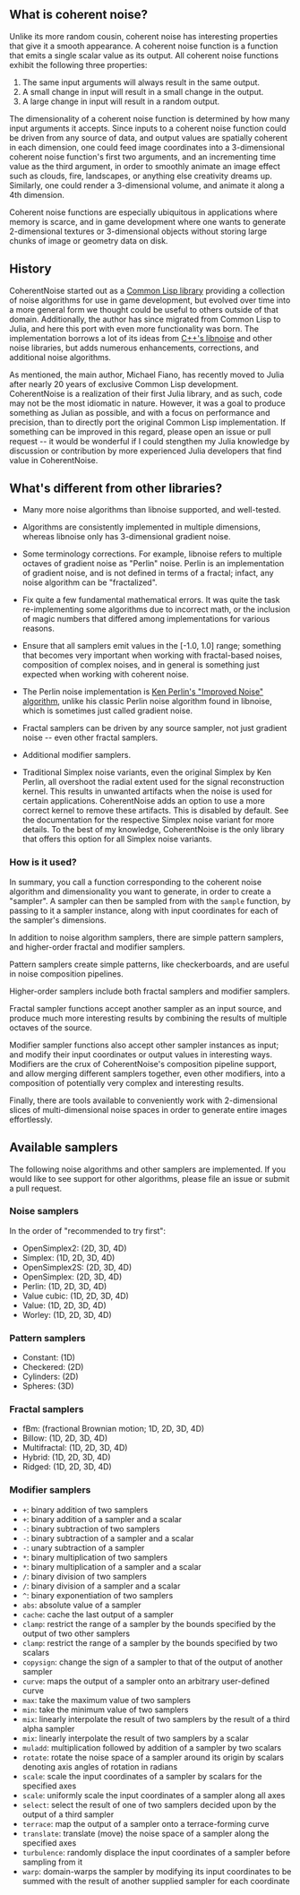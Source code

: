## What is coherent noise?

Unlike its more random cousin, coherent noise has interesting properties that give it a smooth
appearance. A coherent noise function is a function that emits a single scalar value as its output.
All coherent noise functions exhibit the following three properties:

1. The same input arguments will always result in the same output.
2. A small change in input will result in a small change in the output.
3. A large change in input will result in a random output.

The dimensionality of a coherent noise function is determined by how many input arguments it
accepts. Since inputs to a coherent noise function could be driven from any source of data, and
output values are spatially coherent in each  dimension, one could feed image coordinates into a
3-dimensional coherent noise function's first two arguments, and an incrementing time value as the
third argument, in order to smoothly animate an image effect such as clouds, fire, landscapes, or
anything else creativity dreams up. Similarly, one could render a 3-dimensional volume, and animate
it along a 4th dimension.

Coherent noise functions are especially ubiquitous in applications where memory is scarce, and in
game development where one wants to generate 2-dimensional textures or 3-dimensional objects without
storing large chunks of image or geometry data on disk.

## History

CoherentNoise started out as a [Common Lisp library](https://git.mfiano.net/mfiano/cricket)
providing a collection of noise algorithms for use in game development, but evolved over time into a
more general form we thought could be useful to others outside of that domain. Additionally, the
author has since migrated from Common Lisp to Julia, and here this port with even more functionality
was born. The implementation borrows a lot of its ideas from [C++'s
libnoise](http://libnoise.sourceforge.net/) and other noise libraries, but adds numerous
enhancements, corrections, and additional noise algorithms.

As mentioned, the main author, Michael Fiano, has recently moved to Julia after nearly 20 years of
exclusive Common Lisp development. CoherentNoise is a realization of their first Julia library, and
as such, code may not be the most idiomatic in nature. However, it was a goal to produce something
as Julian as possible, and with a focus on performance and precision, than to directly port the
original Common Lisp implementation. If something can be improved in this regard, please open an
issue or pull request -- it would be wonderful if I could stengthen my Julia knowledge by discussion
or contribution by more experienced Julia developers that find value in CoherentNoise.

## What's different from other libraries?

- Many more noise algorithms than libnoise supported, and well-tested.

- Algorithms are consistently implemented in multiple dimensions, whereas libnoise only has
  3-dimensional gradient noise.

- Some terminology corrections. For example, libnoise refers to multiple octaves of gradient noise
  as "Perlin" noise. Perlin is an implementation of gradient noise, and is not defined in terms of a
  fractal; infact, any noise algorithm can be "fractalized".

- Fix quite a few fundamental mathematical errors. It was quite the task re-implementing some
  algorithms due to incorrect math, or the inclusion of magic numbers that differed among
  implementations for various reasons.

- Ensure that all samplers emit values in the [-1.0, 1.0] range; something that becomes very
  important when working with fractal-based noises, composition of complex noises, and in general is
  something just expected when working with coherent noise.

- The Perlin noise implementation is [Ken Perlin's "Improved Noise"
  algorithm](https://cs.nyu.edu/~perlin/noise/), unlike his classic Perlin noise algorithm found in
  libnoise, which is sometimes just called gradient noise.

- Fractal samplers can be driven by any source sampler, not just gradient noise -- even other
  fractal samplers.

- Additional modifier samplers.

- Traditional Simplex noise variants, even the original Simplex by Ken Perlin, all overshoot the
  radial extent used for the signal reconstruction kernel. This results in unwanted artifacts when
  the noise is used for certain applications. CoherentNoise adds an option to use a more correct
  kernel to remove these artifacts. This is disabled by default. See the documentation for the
  respective Simplex noise variant for more details. To the best of my knowledge, CoherentNoise is
  the only library that offers this option for all Simplex noise variants.

### How is it used?

In summary, you call a function corresponding to the coherent noise algorithm and dimensionality you
want to generate, in order to create a "sampler". A sampler can then be sampled from with the
`sample` function, by passing to it a sampler instance, along with input coordinates for each of the
sampler's dimensions.

In addition to noise algorithm samplers, there are simple pattern samplers, and higher-order fractal
and modifier samplers.

Pattern samplers create simple patterns, like checkerboards, and are useful in noise composition
pipelines.

Higher-order samplers include both fractal samplers and modifier samplers.

Fractal sampler functions accept another sampler as an input source, and produce much more
interesting results by combining the results of multiple octaves of the source.

Modifier sampler functions also accept other sampler instances as input; and modify their input
coordinates or output values in interesting ways. Modifiers are the crux of CoherentNoise's
composition pipeline support, and allow merging different samplers together, even other modifiers,
into a composition of potentially very complex and interesting results.

Finally, there are tools available to conveniently work with 2-dimensional slices of
multi-dimensional noise spaces in order to generate entire images effortlessly.

## Available samplers

The following noise algorithms and other samplers are implemented. If you would like to see support
for other algorithms, please file an issue or submit a pull request.

### Noise samplers

In the order of "recommended to try first":

- OpenSimplex2: (2D, 3D, 4D)
- Simplex: (1D, 2D, 3D, 4D)
- OpenSimplex2S: (2D, 3D, 4D)
- OpenSimplex: (2D, 3D, 4D)
- Perlin: (1D, 2D, 3D, 4D)
- Value cubic: (1D, 2D, 3D, 4D)
- Value: (1D, 2D, 3D, 4D)
- Worley: (1D, 2D, 3D, 4D)

### Pattern samplers

- Constant: (1D)
- Checkered: (2D)
- Cylinders: (2D)
- Spheres: (3D)

### Fractal samplers

- fBm: (fractional Brownian motion; 1D, 2D, 3D, 4D)
- Billow: (1D, 2D, 3D, 4D)
- Multifractal: (1D, 2D, 3D, 4D)
- Hybrid: (1D, 2D, 3D, 4D)
- Ridged: (1D, 2D, 3D, 4D)

### Modifier samplers

- `+`: binary addition of two samplers
- `+`: binary addition of a sampler and a scalar
- `-`: binary subtraction of two samplers
- `-`: binary subtraction of a sampler and a scalar
- `-`: unary subtraction of a sampler
- `*`: binary multiplication of two samplers
- `*`: binary multiplication of a sampler and a scalar
- `/`: binary division of two samplers
- `/`: binary division of a sampler and a scalar
- `^`: binary exponentiation of two samplers
- `abs`: absolute value of a sampler
- `cache`: cache the last output of a sampler
- `clamp`: restrict the range of a sampler by the bounds specified by the output of two other
  samplers
- `clamp`: restrict the range of a sampler by the bounds specified by two scalars
- `copysign`: change the sign of a sampler to that of the output of another sampler
- `curve`: maps the output of a sampler onto an arbitrary user-defined curve
- `max`: take the maximum value of two samplers
- `min`: take the minimum value of two samplers
- `mix`: linearly interpolate the result of two samplers by the result of a third alpha sampler
- `mix`: linearly interpolate the result of two samplers by a scalar
- `muladd`: multiplication followed by addition of a sampler by two scalars
- `rotate`: rotate the noise space of a sampler around its origin by scalars denoting axis angles of
  rotation in radians
- `scale`: scale the input coordinates of a sampler by scalars for the specified axes
- `scale`: uniformly scale the input coordinates of a sampler along all axes
- `select`: select the result of one of two samplers decided upon by the output of a third sampler
- `terrace`: map the output of a sampler onto a terrace-forming curve
- `translate`: translate (move) the noise space of a sampler along the specified axes
- `turbulence`: randomly displace the input coordinates of a sampler before sampling from it
- `warp`: domain-warps the sampler by modifying its input coordinates to be summed with the result
  of another supplied sampler for each coordinate

